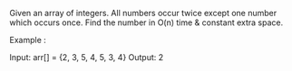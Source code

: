 Given an array of integers. All numbers occur twice except one number which occurs once. Find the number in O(n) time & constant extra space.

Example : 

Input:  arr[] = {2, 3, 5, 4, 5, 3, 4}
Output: 2 
